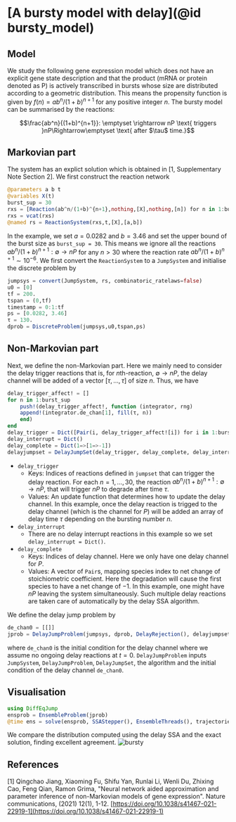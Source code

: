 # [A bursty model with delay](@id bursty_model)

## Model
We study the following gene expression model which does not have an explicit gene state description
and that the product (mRNA or protein denoted as P) is actively transcribed in bursts whose size are distributed according to a geometric distribution. This means the propensity function is given by $f(n) = ab^n/(1+b)^{n+1}$ for any positive integer $n$. The bursty model can be summarised by the reactions: 
```math
\frac{ab^n}{(1+b)^{n+1}}: \emptyset \rightarrow nP \text{ triggers }nP\Rightarrow\emptyset \text{ after $\tau$ time.}
```
## Markovian part
The system has an explict solution which is obtained in [1, Supplementary Note Section 2]. We first construct the reaction network
```julia
@parameters a b t
@variables X(t)
burst_sup = 30
rxs = [Reaction(ab^n/(1+b)^{n+1},nothing,[X],nothing,[n]) for n in 1:burst_sup]
rxs = vcat(rxs)
@named rs = ReactionSystem(rxs,t,[X],[a,b])
```
In the example, we set $a=0.0282$ and $b=3.46$ and set the upper bound of the burst size as `burst_sup = 30`. This means we ignore all the reactions $ab^n/(1+b)^{n+1}:\emptyset \rightarrow nP$ for any $n > 30$ where the reaction rate $ab^n/(1+b)^{n+1} \sim 10^{-6}$. 
We first convert the `ReactionSystem` to a `JumpSystem` and initialise the discrete problem by
```julia
jumpsys = convert(JumpSystem, rs, combinatoric_ratelaws=false)
u0 = [0]
tf = 200.
tspan = (0,tf)
timestamp = 0:1:tf
ps = [0.0282, 3.46]
τ = 130.
dprob = DiscreteProblem(jumpsys,u0,tspan,ps)
```

## Non-Markovian part
Next, we define the non-Markovian part. Here we mainly need to consider the delay trigger reactions that is, for *n*th-reaction, $\emptyset \rightarrow nP$, the delay channel will be added of a vector $[\tau,\ldots,\tau]$ of size $n$. Thus, we have
```julia
delay_trigger_affect! = []
for n in 1:burst_sup
    push!(delay_trigger_affect!, function (integrator, rng)
    append!(integrator.de_chan[1], fill(τ, n))
    end)
end
delay_trigger = Dict([Pair(i, delay_trigger_affect![i]) for i in 1:burst_sup])
delay_interrupt = Dict()
delay_complete = Dict(1=>[1=>-1])
delayjumpset = DelayJumpSet(delay_trigger, delay_complete, delay_interrupt)
```
- `delay_trigger  `
  - Keys: Indices of reactions defined in `jumpset` that can trigger the delay reaction.  For each $n= 1,\ldots,30,$ the reaction $ab^n/(1+b)^{n+1}:\emptyset \rightarrow nP$, that will trigger $nP$ to degrade after time $\tau$.
  - Values: An update function that determines how to update the delay channel. In this example, once the delay reaction is trigged to the delay channel (which is the channel for $P$) will be added an array of delay time $\tau$ depending on the bursting number $n$.
- `delay_interrupt` 
  - There are no delay interrupt reactions in this example so we set `delay_interrupt = Dict()`.
- `delay_complete` 
  - Keys: Indices of delay channel. Here we only have one delay channel for $P$.
  - Values: A vector of `Pair`s, mapping species index to net change of stoichiometric coefficient. Here the degradation will cause the first species to have a net change of $-1$. In this example, one might have $nP$ leaving the system simultaneously. Such multiple delay reactions are taken care of automatically by the delay SSA algorithm.
  
We define the delay jump problem by 
```julia
de_chan0 = [[]]
jprob = DelayJumpProblem(jumpsys, dprob, DelayRejection(), delayjumpset, de_chan0, save_positions=(false,false))
```
where `de_chan0` is the initial condition for the delay channel where we assume no ongoing delay reactions at $t=0$. `DelayJumpProblem` inputs `JumpSystem`, `DelayJumpProblem`, `DelayJumpSet`, the algorithm and the initial condition of the delay channel `de_chan0`.
## Visualisation
```julia
using DiffEqJump
ensprob = EnsembleProblem(jprob)
@time ens = solve(ensprob, SSAStepper(), EnsembleThreads(), trajectories=10^5)
```
We compare the distribution computed using the delay SSA and the exact solution, finding excellent agreement. 
![bursty](../assets/bursty.svg)

## References
[1] Qingchao Jiang, Xiaoming Fu, Shifu Yan, Runlai Li, Wenli Du, Zhixing Cao, Feng Qian, Ramon Grima, "Neural network aided approximation and parameter inference of non-Markovian models of gene expression". Nature communications, (2021) 12(1), 1-12. [https://doi.org/10.1038/s41467-021-22919-1](https://doi.org/10.1038/s41467-021-22919-1)

